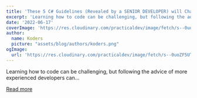 ```yaml
---
title: 'These 5 C# Guidelines (Revealed by a SENIOR DEVELOPER) will Change your Coding Style'
excerpt: 'Learning how to code can be challenging, but following the advice of more experienced developers can...'
date: '2022-06-17'
coverImage: 'https://res.cloudinary.com/practicaldev/image/fetch/s--0uoZF5UT--/c_imagga_scale,f_auto,fl_progressive,h_420,q_auto,w_1000/https://dev-to-uploads.s3.amazonaws.com/uploads/articles/4fpwr0w5l9iwd380ul4d.png'
author:
  name: Koders
  picture: "assets/blog/authors/koders.png"
ogImage:
  url: 'https://res.cloudinary.com/practicaldev/image/fetch/s--0uoZF5UT--/c_imagga_scale,f_auto,fl_progressive,h_420,q_auto,w_1000/https://dev-to-uploads.s3.amazonaws.com/uploads/articles/4fpwr0w5l9iwd380ul4d.png'
---
```


Learning how to code can be challenging, but following the advice of more experienced developers can...

[Read more](https://dev.to/dotnetsafer/these-5-c-guidelines-revealed-by-a-senior-developer-will-change-your-coding-style-3jfp)
